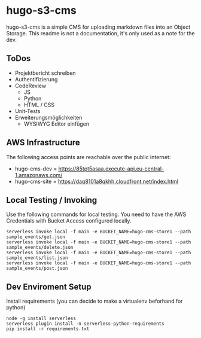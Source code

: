 # hugo-s3-cms 

hugo-s3-cms is a simple CMS for uploading markdown files into an Object Storage. This readme is not a documentation, it's only used as a note for the dev.

## ToDos 
- Projektbericht schreiben
- Authentifizierung
- CodeReview
  - JS 
  - Python
  - HTML / CSS
- Unit-Tests 
- Erweiterungsmöglichkeiten
  - WYSIWYG Editor einfügen

## AWS Infrastructure 

The following access points are reachable over the public internet: 
- hugo-cms-dev =  https://85tpt5asaa.execute-api.eu-central-1.amazonaws.com/
- hugo-cms-site = https://daq8101a8qkhh.cloudfront.net/index.html


## Local Testing / Invoking 
Use the following commands for local testing. You need to have the AWS Credentials with Bucket Access configured locally.
```
serverless invoke local -f main -e BUCKET_NAME=hugo-cms-store1 --path sample_events/get.json
serverless invoke local -f main -e BUCKET_NAME=hugo-cms-store1 --path sample_events/delete.json
serverless invoke local -f main -e BUCKET_NAME=hugo-cms-store1 --path sample_events/list.json
serverless invoke local -f main -e BUCKET_NAME=hugo-cms-store1 --path sample_events/post.json
```


## Dev Enviroment Setup 

Install requirements (you can decide to make a virtualenv beforhand for python)
```
node -g install serverless 
serverless plugin install -n serverless-python-requirements
pip install -r requirements.txt

```